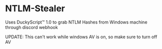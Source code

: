 # NTLM-Stealer
Uses DuckyScript™ 1.0 to grab NTLM Hashes from Windows machine through discord webhook

UPDATE: This can't work while windows AV is on, so make sure to turn off AV
